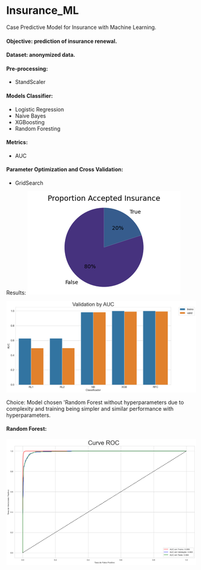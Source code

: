 # Insurance_ML
Case Predictive Model for Insurance with Machine Learning.

#### Objective: prediction of insurance renewal.
#### Dataset: anonymized data.

#### Pre-processing:
* StandScaler


#### Models Classifier:
* Logistic Regression
* Naive Bayes
* XGBoosting
* Random Foresting

#### Metrics:
* AUC
  

#### Parameter Optimization and Cross Validation:
* GridSearch


Results:
![alt text](image-1.png)
  
![alt text](image-3.png)

Choice: Model chosen 'Random Forest without hyperparameters due to complexity and training being simpler and similar performance with hyperparameters.

#### Random Forest: 

![alt text](image-4.png)